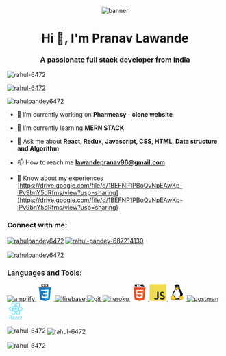 <p align = "center"><img  width= "100%" height = "300px" src = "https://encrypted-tbn0.gstatic.com/images?q=tbn:ANd9GcTifEVbTPDYmXlpgyXAvoaeANl-Dkqw_4bqIQ&usqp=CAU" alt = "banner"></p>


<h1 align="center">Hi 👋, I'm Pranav Lawande</h1>
<h3 align="center">A passionate full stack developer from India</h3>

<p align="left"><img src="https://komarev.com/ghpvc/?username=rahul-6472&label=Profile%20views&color=0e75b6&style=flat" alt="rahul-6472" /> </p>

<p align="left"> <a href="https://github.com/ryo-ma/github-profile-trophy"><img src="https://github-profile-trophy.vercel.app/?username=rahul-6472" alt="rahul-6472" /></a> </p>

<p align="left"> <a href="https://twitter.com/rahulpandey6472" target="blank"><img src="https://img.shields.io/twitter/follow/rahulpandey6472?logo=twitter&style=for-the-badge" alt="rahulpandey6472" /></a> </p>

- 🔭 I’m currently working on **Pharmeasy - clone website**

- 🌱 I’m currently learning **MERN STACK**

- 💬 Ask me about **React, Redux, Javascript, CSS, HTML, Data structure and Algorithm**

- 📫 How to reach me **lawandepranav96@gmail.com**

- 📄 Know about my experiences [https://drive.google.com/file/d/1BEFNP1PBoQvNpEAwKp-iPv9bnY5dRfms/view?usp=sharing](https://drive.google.com/file/d/1BEFNP1PBoQvNpEAwKp-iPv9bnY5dRfms/view?usp=sharing)

<h3 align="left">Connect with me:</h3>
<p align="left">

<a href="https://twitter.com/Pranav96419425" target="blank"><img align="center" src="https://raw.githubusercontent.com/rahuldkjain/github-profile-readme-generator/master/src/images/icons/Social/twitter.svg" alt="rahulpandey6472" height="30" width="40" /></a>
<a href="linkedin.com/in/pranav-lawande-aa57a317b" target="blank"><img align="center" src="https://raw.githubusercontent.com/rahuldkjain/github-profile-readme-generator/master/src/images/icons/Social/linked-in-alt.svg" alt="rahul-pandey-687214130" height="30" width="40" /></a>

<a href="https://www.leetcode.com/rahulpandey6472" target="blank"><img align="center" src="https://raw.githubusercontent.com/rahuldkjain/github-profile-readme-generator/master/src/images/icons/Social/leet-code.svg" alt="rahulpandey6472" height="30" width="40" /></a>
</p>

<h3 align="left">Languages and Tools:</h3>
<p align="left"> <a href="https://aws.amazon.com/amplify/" target="_blank" rel="noreferrer"> <img src="https://docs.amplify.aws/assets/logo-dark.svg" alt="amplify" width="40" height="40"/> </a> <a href="https://www.w3schools.com/css/" target="_blank" rel="noreferrer"> <img src="https://raw.githubusercontent.com/devicons/devicon/master/icons/css3/css3-original-wordmark.svg" alt="css3" width="40" height="40"/> </a> <a href="https://firebase.google.com/" target="_blank" rel="noreferrer"> <img src="https://www.vectorlogo.zone/logos/firebase/firebase-icon.svg" alt="firebase" width="40" height="40"/> </a> <a href="https://git-scm.com/" target="_blank" rel="noreferrer"> <img src="https://www.vectorlogo.zone/logos/git-scm/git-scm-icon.svg" alt="git" width="40" height="40"/> </a> <a href="https://heroku.com" target="_blank" rel="noreferrer"> <img src="https://www.vectorlogo.zone/logos/heroku/heroku-icon.svg" alt="heroku" width="40" height="40"/> </a> <a href="https://www.w3.org/html/" target="_blank" rel="noreferrer"> <img src="https://raw.githubusercontent.com/devicons/devicon/master/icons/html5/html5-original-wordmark.svg" alt="html5" width="40" height="40"/> </a> <a href="https://developer.mozilla.org/en-US/docs/Web/JavaScript" target="_blank" rel="noreferrer"> <img src="https://raw.githubusercontent.com/devicons/devicon/master/icons/javascript/javascript-original.svg" alt="javascript" width="40" height="40"/> </a> <a href="https://www.linux.org/" target="_blank" rel="noreferrer"> <img src="https://raw.githubusercontent.com/devicons/devicon/master/icons/linux/linux-original.svg" alt="linux" width="40" height="40"/> </a> <a href="https://postman.com" target="_blank" rel="noreferrer"> <img src="https://www.vectorlogo.zone/logos/getpostman/getpostman-icon.svg" alt="postman" width="40" height="40"/> </a> <a href="https://reactjs.org/" target="_blank" rel="noreferrer"> <img src="https://raw.githubusercontent.com/devicons/devicon/master/icons/react/react-original-wordmark.svg" alt="react" width="40" height="40"/> </a> </p>

<p><img align="left" src="https://github-readme-stats.vercel.app/api/top-langs?username=rahul-6472&show_icons=true&locale=en&layout=compact" alt="rahul-6472" /></p>

<p>&nbsp;<img align="center" src="https://github-readme-stats.vercel.app/api?username=rahul-6472&show_icons=true&locale=en" alt="rahul-6472" /></p>

<p><img align="center" src="https://github-readme-streak-stats.herokuapp.com/?user=rahul-6472&" alt="rahul-6472" /></p>
